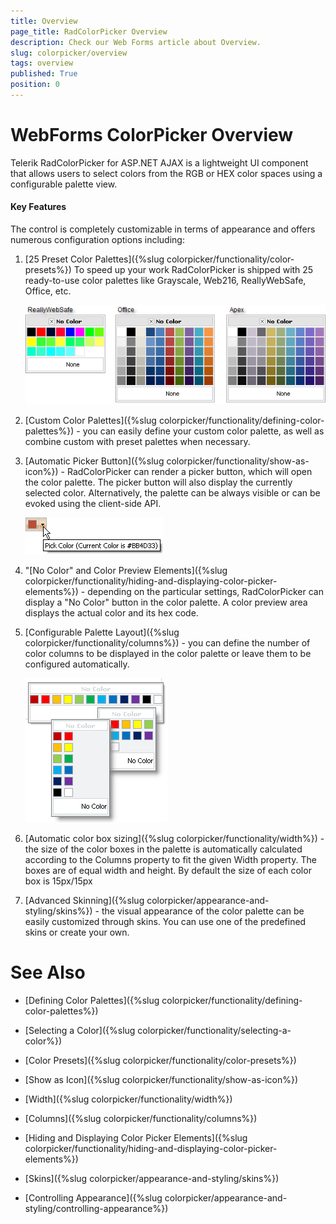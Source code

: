 ```yaml
---
title: Overview
page_title: RadColorPicker Overview
description: Check our Web Forms article about Overview.
slug: colorpicker/overview
tags: overview
published: True
position: 0
---
```


# WebForms ColorPicker Overview

Telerik RadColorPicker for ASP.NET AJAX is a lightweight UI component that allows users to select colors from the RGB or HEX color spaces using a configurable palette view. 

#### Key Features

The control is completely customizable in terms of appearance and offers numerous configuration options including:

1. [25 Preset Color Palettes]({%slug colorpicker/functionality/color-presets%}) To speed up your work RadColorPicker is shipped with 25 ready-to-use color palettes like Grayscale, Web216, ReallyWebSafe, Office, etc.


	![WebForms ColorPicker ReallyWebSafe](images/colorpicker-overview002.png "WebForms ColorPicker ReallyWebSafe")

1. [Custom Color Palettes]({%slug colorpicker/functionality/defining-color-palettes%}) - you can easily define your custom color palette, as well as combine custom with preset palettes when necessary.

1. [Automatic Picker Button]({%slug colorpicker/functionality/show-as-icon%}) - RadColorPicker can render a picker button, which will open the color palette. The picker button will also display the currently selected color. Alternatively, the palette can be always visible or can be evoked using the client-side API.

	![WebForms ColorPicker Office](images/radcolorpicker016.png "WebForms ColorPicker Office")

1. "[No Color" and Color Preview Elements]({%slug colorpicker/functionality/hiding-and-displaying-color-picker-elements%}) - depending on the particular settings, RadColorPicker can display a "No Color" button in the color palette. A color preview area displays the actual color and its hex code.

1. [Configurable Palette Layout]({%slug colorpicker/functionality/columns%}) - you can define the number of color columns to be displayed in the color palette or leave them to be configured automatically.

	![WebForms ColorPicker Apex](images/colorpicker-overview003.png "WebForms ColorPicker Apex")

1. [Automatic color box sizing]({%slug colorpicker/functionality/width%}) - the size of the color boxes in the palette is automatically calculated according to the Columns property to fit the given Width property. The boxes are of equal width and height. By default the size of each color box is 15px/15px

1. [Advanced Skinning]({%slug colorpicker/appearance-and-styling/skins%}) - the visual appearance of the color palette can be easily customized through skins. You can use one of the predefined skins or create your own.

# See Also

 * [Defining Color Palettes]({%slug colorpicker/functionality/defining-color-palettes%})

 * [Selecting a Color]({%slug colorpicker/functionality/selecting-a-color%})

 * [Color Presets]({%slug colorpicker/functionality/color-presets%})

 * [Show as Icon]({%slug colorpicker/functionality/show-as-icon%})

 * [Width]({%slug colorpicker/functionality/width%})

 * [Columns]({%slug colorpicker/functionality/columns%})

 * [Hiding and Displaying Color Picker Elements]({%slug colorpicker/functionality/hiding-and-displaying-color-picker-elements%})

 * [Skins]({%slug colorpicker/appearance-and-styling/skins%})

 * [Controlling Appearance]({%slug colorpicker/appearance-and-styling/controlling-appearance%})
